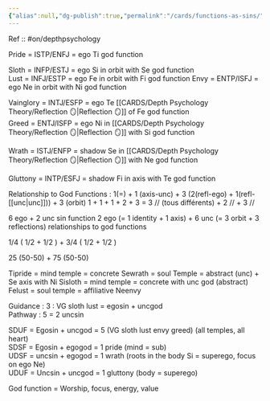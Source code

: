 ```yaml
---
{"alias":null,"dg-publish":true,"permalink":"/cards/functions-as-sins/","dgPassFrontmatter":true,"noteIcon":"1","created":"2023-04-05T01:34:17.207+02:00","updated":"2023-05-02T10:46:27.682+02:00"}
---
```


Ref :: 
#on/depthpsychology 

Pride = ISTP/ENFJ = ego Ti god function  

Sloth = INFP/ESTJ = ego Si in orbit with Se god function  
Lust = INFJ/ESTP = ego Fe in orbit with Fi god function
Envy = ENTP/ISFJ = ego Ne in orbit with Ni god function  

Vainglory = INTJ/ESFP = ego Te [[CARDS/Depth Psychology Theory/Reflection 🪞\|Reflection 🪞]] of Fe god function  
Greed = ENTJ/ISFP = ego Ni in [[CARDS/Depth Psychology Theory/Reflection 🪞\|Reflection 🪞]] with Si god function

Wrath = ISTJ/ENFP = shadow Se in [[CARDS/Depth Psychology Theory/Reflection 🪞\|Reflection 🪞]] with Ne god function  

Gluttony = INTP/ESFJ = shadow Fi in axis with Te god function  

Relationship to God Functions : 
1(=) + 1 (axis-unc) + 3 (2(refl-ego) + 1(refl-[[unc\|unc]])) + 3 (orbit)
1 + 1 + 1 + 2 + 3
= 3 // (tous différents) + 2 // + 3 //

6 ego + 2 unc sin function
2 ego (= 1 identity + 1 axis) + 6 unc (= 3 orbit + 3 reflections) relationships to god functions

1/4 ( 1/2 + 1/2 ) + 3/4 ( 1/2 + 1/2 )

25 (50-50) + 75 (50-50)

Tipride = mind temple = concrete
Sewrath = soul Temple = abstract (unc) + Se axis with Ni
Sisloth = mind temple = concrete with unc god (abstract) 
Felust = soul temple = affiliative
Neenvy 
  
Guidance : 3 : VG sloth lust = egosin + uncgod  
Pathway : 5 = 2 uncsin  
  
SDUF = Egosin + uncgod = 5 (VG sloth lust envy greed) (all temples, all heart)  
SDSF = Egosin + egogod = 1 pride (mind = sub)  
UDSF = uncsin + egogod = 1 wrath (roots in the body Si = superego, focus on ego Ne)  
UDUF = Uncsin + uncgod = 1 gluttony  (body = superego)
  
God function = Worship, focus, energy, value

